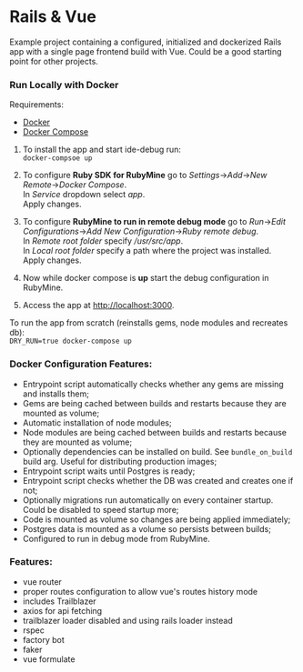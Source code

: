 # Rails & Vue

Example project containing a configured, initialized and dockerized Rails app with a single page frontend build with Vue.
Could be a good starting point for other projects.

### Run Locally with Docker
Requirements:
- [Docker](https://docs.docker.com/install/)
- [Docker Compose](https://docs.docker.com/install/)

1. To install the app and start ide-debug run:  
`docker-compsoe up`

2. To configure **Ruby SDK for RubyMine** go to *Settings*->*Add*->*New Remote*->*Docker Compose*.  
In *Service* dropdown select *app*.  
Apply changes.

3. To configure **RubyMine to run in remote debug mode** go to *Run*->*Edit Configurations*->*Add New Configuration*->*Ruby remote debug*.  
In *Remote root folder* specify */usr/src/app*.  
In *Local root folder* specify a path where the project was installed.  
Apply changes.

4. Now while docker compose is **up** start the debug configuration in RubyMine.  

5. Access the app at [http://localhost:3000](http://localhost:3000).


To run the app from scratch (reinstalls gems, node modules and recreates db):  
`DRY_RUN=true docker-compose up`

### Docker Configuration Features:
- Entrypoint script automatically checks whether any gems are missing and installs them;
- Gems are being cached between builds and restarts because they are mounted as volume;
- Automatic installation of node modules;
- Node modules are being cached between builds and restarts because they are mounted as volume;
- Optionally dependencies can be installed on build. See `bundle_on_build` build arg. Useful for distributing production images;
- Entrypoint script waits until Postgres is ready;
- Entrypoint script checks whether the DB was created and creates one if not;
- Optionally migrations run automatically on every container startup. Could be disabled to speed startup more;
- Code is mounted as volume so changes are being applied immediately;
- Postgres data is mounted as a volume so persists between builds;
- Configured to run in debug mode from RubyMine.

### Features:
- vue router
- proper routes configuration to allow vue's routes history mode
- includes Trailblazer
- axios for api fetching
- trailblazer loader disabled and using rails loader instead
- rspec
- factory bot
- faker
- vue formulate
